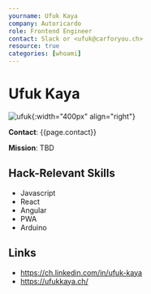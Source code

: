 ```yaml
---
yourname: Ufuk Kaya
company: Autoricardo
role: Frontend Engineer
contact: Slack or <ufuk@carforyou.ch>
resource: true
categories: [whoami]
---
```


Ufuk Kaya
============

![ufuk](/tamedia-hackdays/whoami/pics/ufuk.png "Ufuk Kaya"){:width="400px" align="right"}

**Contact**: {{page.contact}}

**Mission**: TBD

Hack-Relevant Skills
--------------------

- Javascript
- React
- Angular
- PWA
- Arduino


Links
-----
- <https://ch.linkedin.com/in/ufuk-kaya>
- <https://ufukkaya.ch/>

